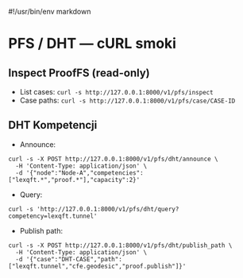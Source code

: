 #!/usr/bin/env markdown

# PFS / DHT — cURL smoki

## Inspect ProofFS (read-only)

- List cases: `curl -s http://127.0.0.1:8000/v1/pfs/inspect`
- Case paths: `curl -s http://127.0.0.1:8000/v1/pfs/case/CASE-ID`

## DHT Kompetencji

- Announce:
```
curl -s -X POST http://127.0.0.1:8000/v1/pfs/dht/announce \
  -H 'Content-Type: application/json' \
  -d '{"node":"Node-A","competencies":["lexqft.*","proof.*"],"capacity":2}'
```
- Query:
```
curl -s 'http://127.0.0.1:8000/v1/pfs/dht/query?competency=lexqft.tunnel'
```
- Publish path:
```
curl -s -X POST http://127.0.0.1:8000/v1/pfs/dht/publish_path \
  -H 'Content-Type: application/json' \
  -d '{"case":"DHT-CASE","path":["lexqft.tunnel","cfe.geodesic","proof.publish"]}'
```
